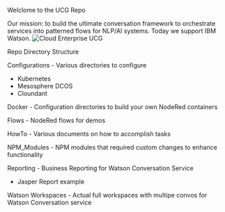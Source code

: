 Welclome to the UCG Repo

Our mission: to build the ultimate conversation framework to orchestrate services into patterned flows for NLP/AI systems. Today we support IBM Watson.
![Cloud Enterprise UCG](relative/path/to/Cloud-UCG.jpeg?raw=true "Cloud Enterprise UCGg")


Repo Directory Structure

Configurations - Various directories to configure
   - Kubernetes
   - Mesosphere DCOS
   - Cloundant

Docker - Configuration directories to build your own NodeRed containers

Flows - NodeRed flows for demos

HowTo - Various documents on how to accomplish tasks

NPM_Modules - NPM modules that required custom changes to enhance functionality 

Reporting - Business Reporting for Watson Conversation Service
   - Jasper Report example

Watson Workspaces - Actual full workspaces with multipe convos for 
Watson Conversation service

